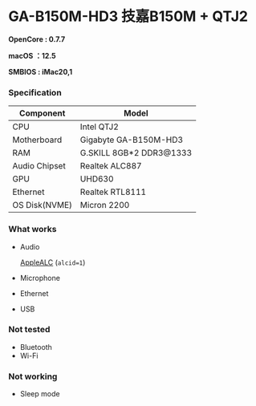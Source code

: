 # GA-B150M-HD3  技嘉B150M + QTJ2

**OpenCore : 0.7.7**

**macOS ：12.5**

**SMBIOS : iMac20,1**

### Specification

| **Component** | **Model**             |
| ------------- | --------------------- |
| CPU           | Intel QTJ2            |
| Motherboard   | Gigabyte GA-B150M-HD3 |
| RAM           | G.SKILL 8GB*2 DDR3@1333  |
| Audio Chipset | Realtek ALC887               |
| GPU           | UHD630                |
| Ethernet      | Realtek RTL8111        |
| OS Disk(NVME) | Micron 2200           |

### What works

- Audio

  [AppleALC](https://github.com/acidanthera/AppleALC) (`alcid=1`)

- Microphone

- Ethernet

- USB

### Not tested

- Bluetooth
- Wi-Fi

### Not working

- Sleep mode
